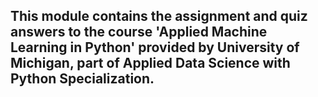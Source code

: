 ## This module contains the assignment and quiz answers to the course 'Applied Machine Learning in Python' provided by University of Michigan, part of Applied Data Science with Python Specialization.
